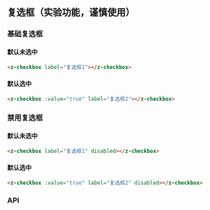 ## 复选框（实验功能，谨慎使用）

### 基础复选框

#### 默认未选中

<template>
  <z-checkbox
    label="复选框1">
  </z-checkbox>
</template>

```html
<z-checkbox label="复选框1"></z-checkbox>
```

#### 默认选中

<template>
  <z-checkbox
    :value="true"
    label="复选框2">
  </z-checkbox>
</template>

```html
<z-checkbox :value="true" label="复选框2"></z-checkbox>
```

### 禁用复选框

#### 默认未选中

<template>
  <z-checkbox
    label="复选框1"
    disabled>
  </z-checkbox>
</template>

```html
<z-checkbox label="复选框1" disabled></z-checkbox>
```

#### 默认选中

<template>
  <z-checkbox
    :value="true"
    label="复选框2"
    disabled>
  </z-checkbox>
</template>

```html
<z-checkbox :value="true" label="复选框2" disabled></z-checkbox>
```

### API
<z-table
  :ths="['参数','类型','必填','默认值','说明']"
  :trs="[
    ['label','String, Number','是','-','复选框对应的选项'],
    ['value','Boolean','否','false','传给复选框的状态'],
    ['disabled','Boolean','否','false','是否禁用复选框'],
    ['name','String','否','-','复选框的name']
  ]">
</z-table>
